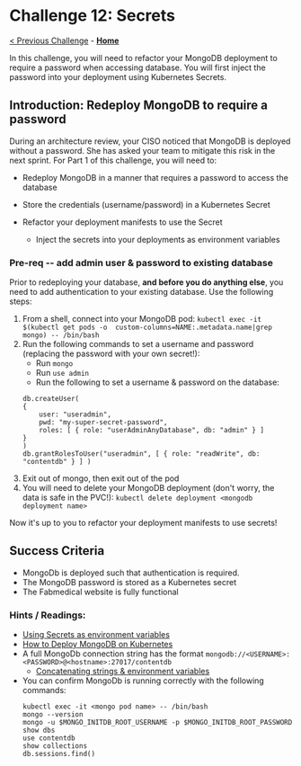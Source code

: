 # Challenge 12: Secrets

[< Previous Challenge](./10-networking.md) - **[Home](../README.md)** 


In this challenge, you will need to refactor your MongoDB deployment to require a password when accessing database.  You will first inject the password into your deployment using Kubernetes Secrets. 
## Introduction: Redeploy MongoDB to require a password

During an architecture review, your CISO noticed that MongoDB is deployed without a password.  She has asked your team to mitigate this risk in the next sprint. For Part 1 of this challenge, you will need to:
- Redeploy MongoDB in a manner that requires a password to access the database
- Store the credentials (username/password) in a Kubernetes Secret

- Refactor your deployment manifests to use the Secret
  - Inject the secrets into your deployments as environment variables

### Pre-req -- add admin user & password to existing database
Prior to redeploying your database, **and before you do anything else**, you need to add authentication to your existing database. Use the following steps:
1. From a shell, connect into your MongoDB pod:  `kubectl exec -it $(kubectl get pods -o  custom-columns=NAME:.metadata.name|grep mongo) -- /bin/bash`
2. Run the following commands to set a username and password (replacing the password with your own secret!):
   - Run `mongo`
   - Run `use admin`
   - Run the following to set a username & password on the database:
	```
	db.createUser(
  	{
    	user: "useradmin",
    	pwd: "my-super-secret-password",
    	roles: [ { role: "userAdminAnyDatabase", db: "admin" } ]
  	}
	)
	db.grantRolesToUser("useradmin", [ { role: "readWrite", db: "contentdb" } ] )
	```
3. Exit out of mongo, then exit out of the pod
4. You will need to delete your MongoDB deployment (don't worry, the data is safe in the PVC!):  `kubectl delete deployment <mongodb deployment name>`

Now it's up to you to refactor your deployment manifests to use secrets!
## Success Criteria
- MongoDb is deployed such that authentication is required.
- The MongoDB password is stored as a Kubernetes secret
- The Fabmedical website is fully functional

### Hints / Readings:
- [Using Secrets as environment variables](https://kubernetes.io/docs/concepts/configuration/secret/#using-secrets-as-environment-variables)
- [How to Deploy MongoDB on Kubernetes](https://www.cloudytuts.com/guides/kubernetes/how-to-deploy-mongodb-on-kubernetes/) 
- A full MongoDb connection string has the format `mongodb://<USERNAME>:<PASSWORD>@<hostname>:27017/contentdb`
  - [Concatenating strings & environment variables](https://joeblogs.technology/2020/12/concatenating-kubernetes-secrets-for-environment-variables/)
- You can confirm MongoDb is running correctly with the following commands:
	```
	kubectl exec -it <mongo pod name> -- /bin/bash
	mongo --version
	mongo -u $MONGO_INITDB_ROOT_USERNAME -p $MONGO_INITDB_ROOT_PASSWORD
	show dbs
	use contentdb
	show collections
	db.sessions.find()
	```


